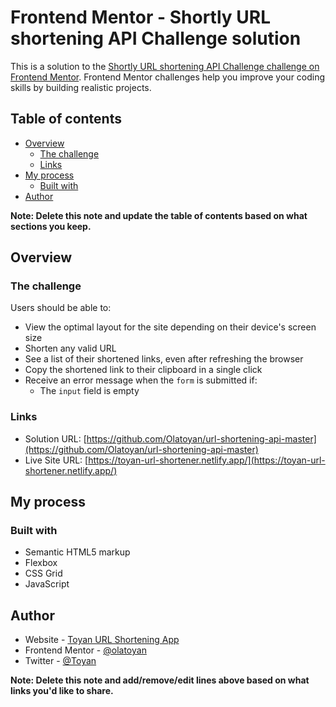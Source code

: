 # Frontend Mentor - Shortly URL shortening API Challenge solution

This is a solution to the [Shortly URL shortening API Challenge challenge on Frontend Mentor](https://www.frontendmentor.io/challenges/url-shortening-api-landing-page-2ce3ob-G). Frontend Mentor challenges help you improve your coding skills by building realistic projects.

## Table of contents

- [Overview](#overview)
  - [The challenge](#the-challenge)
  - [Links](#links)
- [My process](#my-process)
  - [Built with](#built-with)
- [Author](#author)

**Note: Delete this note and update the table of contents based on what sections you keep.**

## Overview

### The challenge

Users should be able to:

- View the optimal layout for the site depending on their device's screen size
- Shorten any valid URL
- See a list of their shortened links, even after refreshing the browser
- Copy the shortened link to their clipboard in a single click
- Receive an error message when the `form` is submitted if:
  - The `input` field is empty

### Links

- Solution URL: [https://github.com/Olatoyan/url-shortening-api-master](https://github.com/Olatoyan/url-shortening-api-master)
- Live Site URL: [https://toyan-url-shortener.netlify.app/](https://toyan-url-shortener.netlify.app/)

## My process

### Built with

- Semantic HTML5 markup
- Flexbox
- CSS Grid
- JavaScript

## Author

- Website - [Toyan URL Shortening App](https://toyan-url-shortener.netlify.app/)
- Frontend Mentor - [@olatoyan](https://www.frontendmentor.io/profile/olatoyan)
- Twitter - [@Toyan](https://www.twitter.com/_annonnymouss_)

**Note: Delete this note and add/remove/edit lines above based on what links you'd like to share.**
